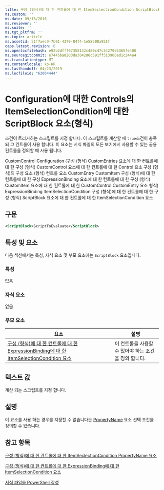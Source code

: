 ```yaml
---
title: 구성 (형식)에 대 한 컨트롤에 대 한 ItemSeclectionCondition ScriptBlock 요소 | Microsoft Docs
ms.custom: ''
ms.date: 09/13/2016
ms.reviewer: ''
ms.suite: ''
ms.tgt_pltfrm: ''
ms.topic: article
ms.assetid: 51f7aec9-7b01-4370-84f4-1e58508a851f
caps.latest.revision: 6
ms.openlocfilehash: e92b2dfff07358132c480c47c34279e5365fe400
ms.sourcegitcommit: e7445ba8203da304286c591ff513900ad1c244a4
ms.translationtype: MT
ms.contentlocale: ko-KR
ms.lasthandoff: 04/23/2019
ms.locfileid: "62064444"
---
```

# <a name="scriptblock-element-for-itemseclectioncondition-for-controls-for-configuration-format"></a>Configuration에 대한 Controls의 ItemSelectionCondition에 대한 ScriptBlock 요소(형식)

조건이 트리거하는 스크립트를 지정 합니다. 이 스크립트를 계산할 때 `true`조건이 충족 되 고 컨트롤이 사용 합니다. 이 요소는 서식 파일의 모든 보기에서 사용할 수 있는 공용 컨트롤을 정의할 때 사용 됩니다.

CustomControl Configuration (구성 (형식) CustomEntries 요소에 대 한 컨트롤에 대 한 구성 (형식) CustomControl 요소에 대 한 컨트롤에 대 한 Control 요소 구성 (형식)의 구성 요소 (형식) 컨트롤 요소 CustomEntry CustomItem 구성 (형식)에 대 한 컨트롤에 대 한 구성 ExpressionBinding 요소에 대 한 컨트롤에 대 한 구성 (형식) CustomItem 요소에 대 한 컨트롤에 대 한 CustomControl CustomEntry 요소 형식) ExpressionBinding ItemSelectionCondition 구성 (형식)에 대 한 컨트롤에 대 한 구성 (형식) ScriptBlock 요소에 대 한 컨트롤에 대 한 ItemSelectionCondition 요소

## <a name="syntax"></a>구문

```xml
<ScriptBlock>ScriptToEvaluate</ScriptBlock>
```

## <a name="attributes-and-elements"></a>특성 및 요소

다음 섹션에서는 특성, 자식 요소 및 부모 요소에는 `ScriptBlock` 요소입니다.

### <a name="attributes"></a>특성

없음

### <a name="child-elements"></a>자식 요소

없음

### <a name="parent-elements"></a>부모 요소

|요소|설명|
|-------------|-----------------|
|[구성 (형식)에 대 한 컨트롤에 대 한 ExpressionBinding에 대 한 ItemSelectionCondition 요소](./itemselectioncondition-element-for-expressionbinding-for-controls-for-configuration-format.md)|이 컨트롤을 사용할 수 있어야 하는 조건을 정의 합니다.|

## <a name="text-value"></a>텍스트 값

계산 되는 스크립트를 지정 합니다.

## <a name="remarks"></a>설명

이 요소를 사용 하는 경우를 지정할 수 없습니다는 [PropertyName](./propertyname-element-for-itemseclectioncondition-for-controls-for-configuration-format.md) 요소 선택 조건을 정의할 수 있습니다.

## <a name="see-also"></a>참고 항목

[구성 (형식)에 대 한 컨트롤에 대 한 ItemSeclectionCondition PropertyName 요소](./propertyname-element-for-itemseclectioncondition-for-controls-for-configuration-format.md)

[구성 (형식)에 대 한 컨트롤에 대 한 ExpressionBinding에 대 한 ItemSelectionCondition 요소](./itemselectioncondition-element-for-expressionbinding-for-controls-for-configuration-format.md)

[서식 파일을 PowerShell 작성](./writing-a-powershell-formatting-file.md)
